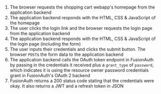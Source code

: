 1. The browser requests the shopping cart webapp's homepage from the application backend
1. The application backend responds with the HTML, CSS & JavaScript of the homepage
1. The user clicks the login link and the browser requests the login page from the application backend
1. The application backend responds with the HTML, CSS & JavaScript of the login page (including the form)
1. The user inputs their credentials and clicks the submit button. The browser `POST`s the form data to the application backend
1. The application backend calls the OAuth token endpoint in FusionAuth by passing in the credentials it received plus a `grant_type` of `password`, which indicates it is using the resource owner password credentials grant in FusionAuth's OAuth 2 backend 
1. FusionAuth returns a 200 status code stating that the credentials were okay. It also returns a JWT and a refresh token in JSON